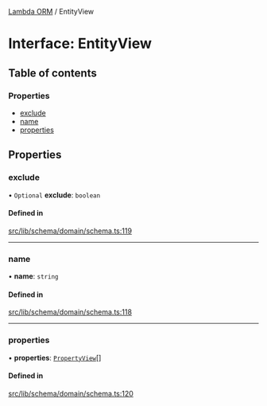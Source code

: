 [Lambda ORM](../README.md) / EntityView

# Interface: EntityView

## Table of contents

### Properties

- [exclude](EntityView.md#exclude)
- [name](EntityView.md#name)
- [properties](EntityView.md#properties)

## Properties

### exclude

• `Optional` **exclude**: `boolean`

#### Defined in

[src/lib/schema/domain/schema.ts:119](https://github.com/lambda-orm/lambdaorm-base/blob/f05639463d61009f8bbb0506eec30106c529593e/src/lib/schema/domain/schema.ts#L119)

___

### name

• **name**: `string`

#### Defined in

[src/lib/schema/domain/schema.ts:118](https://github.com/lambda-orm/lambdaorm-base/blob/f05639463d61009f8bbb0506eec30106c529593e/src/lib/schema/domain/schema.ts#L118)

___

### properties

• **properties**: [`PropertyView`](PropertyView.md)[]

#### Defined in

[src/lib/schema/domain/schema.ts:120](https://github.com/lambda-orm/lambdaorm-base/blob/f05639463d61009f8bbb0506eec30106c529593e/src/lib/schema/domain/schema.ts#L120)

